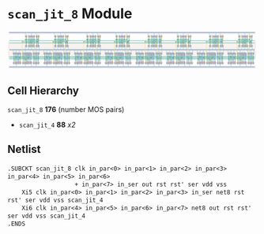 # `scan_jit_8` Module
![Layout](scan_jit_8.png)

## Cell Hierarchy

`scan_jit_8` **176** (number MOS pairs)
- `scan_jit_4` **88** *x2*

## Netlist

```
.SUBCKT scan_jit_8 clk in_par<0> in_par<1> in_par<2> in_par<3> in_par<4> in_par<5> in_par<6>
                   + in_par<7> in_ser out rst rst' ser vdd vss
    Xi5 clk in_par<0> in_par<1> in_par<2> in_par<3> in_ser net8 rst rst' ser vdd vss scan_jit_4
    Xi6 clk in_par<4> in_par<5> in_par<6> in_par<7> net8 out rst rst' ser vdd vss scan_jit_4
.ENDS
```
